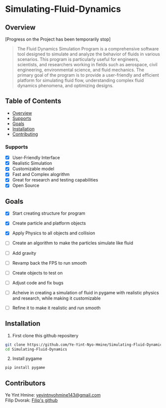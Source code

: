 # Simulating-Fluid-Dynamics

## Overview
[Progress on the Project has been temporarily stop]
>The Fluid Dynamics Simulation Program is a comprehensive software tool
>designed to simulate and analyze the behavior of fluids in various scenarios.
>This program is particularly useful for engineers, scientists, and researchers
>working in fields such as aerospace, civil engineering, environmental science, and fluid mechanics.
>The primary goal of the program is to provide a user-friendly and efficient platform for simulating fluid flow,
>understanding complex fluid dynamics phenomena, and optimizing designs.

## Table of Contents
- [Overview](#overview)
- [Supports](#supports)
- [Goals](#goals)
- [Installation](#installation)
- [Contributing](#contributors)
<!--- - [License](#license) --->

### Supports
- [x] User-Friendly Interface
- [x] Realistic Simulation
- [x] Customizable model
- [x] Fast and Complex alogrithm
- [x] Great for research and testing capabilities
- [x] Open Source 

## Goals
- [x] Start creating structure for program
- [x] Create particle and platform objects
- [x] Apply Physics to all objects and collision
- [ ] Create an algorithm to make the particles simulate like fluid
- [ ] Add gravity
- [ ] Revamp back the FPS to run smooth
- [ ] Create objects to test on
- [ ] Adjust code and fix bugs
- [ ] Acheive in creating a simulation of fluid in pygame with realistic physics and research, while making it customizable
- [ ] Refine it to make it realistic and run smooth


## Installation

1. First clone this github repositery
```bash
git clone https://github.com/Ye-Yint-Nyo-Hmine/Simulating-Fluid-Dynamics.git
cd Simulating-Fluid-Dynamics
```
2. Install pygame
```bash
pip install pygame
```

## Contributors
Ye Yint Hmine: <a href="mailto:yeyintnyohmine143@gmail.com" target="_blank"> yeyintnyohmine143@gmail.com</a> 
<br/>
Filip Dvorak: <a href="https://github.com/FilipDv" target="_blank"> Filip's github</a> 

<!--- add license in the future time --->


